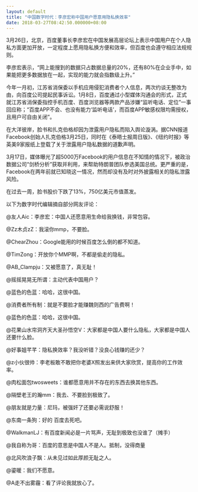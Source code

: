 ```yaml
---
layout: default
title: "中国数字时代：李彦宏称中国用户愿意用隐私换效率"
date: 2018-03-27T08:42:50.000000+08:00
---
```


3月26日，北京，百度董事长李彦宏在中国发展高层论坛上表示中国用户在个人隐私方面更加开放，一定程度上愿用隐私换方便和效率，但百度也会遵守相应法规规则。

李彦宏表示，“网上能搜到的数据只占数据总量的20%，还有80%在企业手中，如果能把更多数据放在一起，实现的能力就会指数级上升。”

今年一月初，江苏省消保委以手机应用侵犯消费者个人信息，两次约谈无整改为由，向百度公司提起民事诉讼。1月8日，百度通过小型媒体沟通会的形式，正式就江苏省消保委指控手机百度、百度浏览器等两款产品涉嫌“监听电话、定位”一事回应称；“百度APP不会、也没有能力‘监听电话’，而百度APP敏感权限均需授权，且用户可自由关闭”。

在大洋彼岸，脸书和扎克伯格却因为泄露用户隐私而陷入舆论漩涡。据CNN报道Facebook创始人扎克伯格3月25日，同时在《泰晤士报周日版》、《纽约时报》等英美9家报纸上登载了关于泄露用户隐私数据的道歉声明。

3月17日，媒体曝光了超5000万Facebook的用户信息在不知情的情况下，被政治数据公司“剑桥分析”获取并利用，来帮助特朗普团队参选美国总统。更严重的是，Facebook在两年前就已知晓这一情况，然而却没有及时对外披露相关的隐私泄露风险。

在过去一周，脸书股价下跌了13%，750亿美元市值蒸发。

以下为数字时代编辑摘自部分网友评论：

@友人Aic：李彦宏：中国人还愿意用生命给我换钱，非常包容。

@Zz木贞zZ：我滚你mmp，不要脸。

@ChearZhou：Google能用的时候百度怎么倒的都不知道。

@TimZong：开放你个MMP啊，不都是偷走的隐私。

@AB_Clampju：又被愿意了，真无耻！

@摇摇晃晃无所谓：主动代表中国用户？

@蓝色的色蓝：哈哈，这很中国。

@消费者所有制：就是不要脸才能赚魏则西的广告费啊！

@蓝色的色蓝：哈哈，这很中国。

@花果山水帘洞齐天大圣孙悟空V：大家都是中国人要什么隐私，大家都是中国人还要什么脸。

@好事姐芊芊：隐私换效率？我没听错？没良心钱赚的还少？

@z小伙很帅：李老板敢不敢把你老婆X照发出来供大家欣赏，提高你的工作效率。

@肉松面包twosweets：谁都愿意用并不存在的东西去换其他东西。

@隔壁老王的瀚mm：我去、不要脸到极致了。

@朋友就是力量：尼玛，被强奸了还要必需说舒服！

@东南一条狗：好的 百度去死吧。

@WalkmanLJ：有百度新闻必是一片骂声，无耻到极致也没谁了（摊手）

@我自称为哥：百度的意思是中国人不是人。抵制，没得商量

@北风吹浪子飘：从未见过如此厚颜无耻之人。

@鎏暖：我们不愿意。

@A走不出雾霾：看了评论我就放心了。

